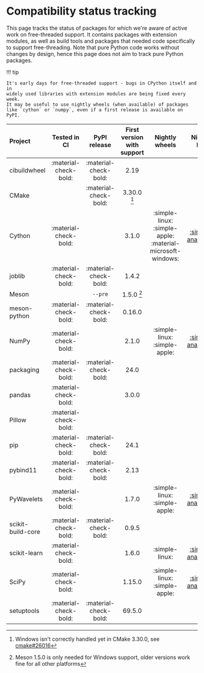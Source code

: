 # Compatibility status tracking

This page tracks the status of packages for which we're aware of active work on
free-threaded support. It contains packages with extension modules, as well
as build tools and packages that needed code specifically to support
free-threading. Note that pure Python code works without changes by design,
hence this page does not aim to track pure Python packages.

!!! tip

    It's early days for free-threaded support - bugs in CPython itself and in
    widely used libraries with extension modules are being fixed every week.
    It may be useful to use nightly wheels (when available) of packages
    like `cython` or `numpy`, even if a first release is available on PyPI.


<!-- keep alphabetically ordered -->


| Project       | Tested in CI     | PyPI release    | First version with support    | Nightly wheels    | Nightly link    |
|:--------------|:----------------:|:---------------:|:-----------------------------:|:-----------------:|:---------------:|
| cibuildwheel   | :material-check-bold: |   :material-check-bold:   | 2.19   |    |    |
| CMake    |    | :material-check-bold:    | 3.30.0 [^cmake]   |    |    |
| Cython       | :material-check-bold: |              | 3.1.0                      | :simple-linux: :simple-apple: :material-microsoft-windows: | [:simple-anaconda:](https://anaconda.org/scientific-python-nightly-wheels/cython/)       |
| joblib       | :material-check-bold: | :material-check-bold:  | 1.4.2   |    |    |
| Meson   |  | `--pre`    | 1.5.0 [^meson]   |    |    |
| meson-python   | :material-check-bold: |   :material-check-bold:   | 0.16.0   |    |    |
| NumPy        | :material-check-bold: |              | 2.1.0                      | :simple-linux: :simple-apple:                              | [:simple-anaconda:](https://anaconda.org/scientific-python-nightly-wheels/numpy/)        |
| packaging   | :material-check-bold: | :material-check-bold:   | 24.0   |   |   |
| pandas       | :material-check-bold: |   | 3.0.0    |    |    |
| Pillow       | :material-check-bold: ||    |    |    |    |
| pip   | :material-check-bold: | :material-check-bold:   | 24.1   |    |    |
| pybind11   | :material-check-bold: | :material-check-bold:   | 2.13   |    |    |
| PyWavelets   | :material-check-bold: |    | 1.7.0   | :simple-linux: :simple-apple:   | [:simple-anaconda:](https://anaconda.org/scientific-python-nightly-wheels/pywavelets/)   |
| scikit-build-core   | :material-check-bold: | :material-check-bold:   | 0.9.5  |    |    |
| scikit-learn | :material-check-bold: |     | 1.6.0    | :simple-linux:   | [:simple-anaconda:](https://anaconda.org/scientific-python-nightly-wheels/scikit-learn/) |
| SciPy        | :material-check-bold: |     | 1.15.0   | :simple-linux: :simple-apple:    | [:simple-anaconda:](https://anaconda.org/scientific-python-nightly-wheels/scipy/)        |
| setuptools   | :material-check-bold: | :material-check-bold:   | 69.5.0   |    |    |



[^cmake]:
    Windows isn't correctly handled yet in CMake 3.30.0, see [cmake#26016](https://gitlab.kitware.com/cmake/cmake/-/issues/26016)

[^meson]:
    Meson 1.5.0 is only needed for Windows support, older versions work fine for all other platforms
